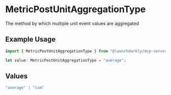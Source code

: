 # MetricPostUnitAggregationType

The method by which multiple unit event values are aggregated

## Example Usage

```typescript
import { MetricPostUnitAggregationType } from "@launchdarkly/mcp-server";

let value: MetricPostUnitAggregationType = "average";
```

## Values

```typescript
"average" | "sum"
```